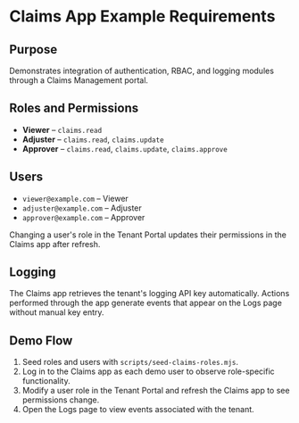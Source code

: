 # Claims App Example Requirements

## Purpose
Demonstrates integration of authentication, RBAC, and logging modules through a Claims Management portal.

## Roles and Permissions
- **Viewer** – `claims.read`
- **Adjuster** – `claims.read`, `claims.update`
- **Approver** – `claims.read`, `claims.update`, `claims.approve`

## Users
- `viewer@example.com` – Viewer
- `adjuster@example.com` – Adjuster
- `approver@example.com` – Approver

Changing a user's role in the Tenant Portal updates their permissions in the Claims app after refresh.

## Logging
The Claims app retrieves the tenant's logging API key automatically. Actions performed through the app generate events that appear on the Logs page without manual key entry.

## Demo Flow
1. Seed roles and users with `scripts/seed-claims-roles.mjs`.
2. Log in to the Claims app as each demo user to observe role-specific functionality.
3. Modify a user role in the Tenant Portal and refresh the Claims app to see permissions change.
4. Open the Logs page to view events associated with the tenant.
